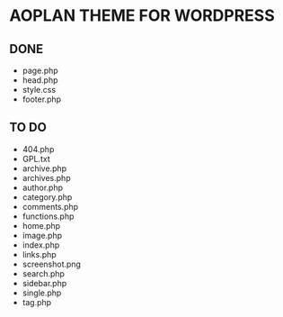 AOPLAN THEME FOR WORDPRESS
======

DONE
-------
- page.php
- head.php
- style.css	
- footer.php

TO DO
-------
- 404.php
- GPL.txt	
- archive.php
- archives.php
- author.php
- category.php
- comments.php
- functions.php
- home.php
- image.php
- index.php
- links.php
- screenshot.png	
- search.php
- sidebar.php
- single.php
- tag.php
